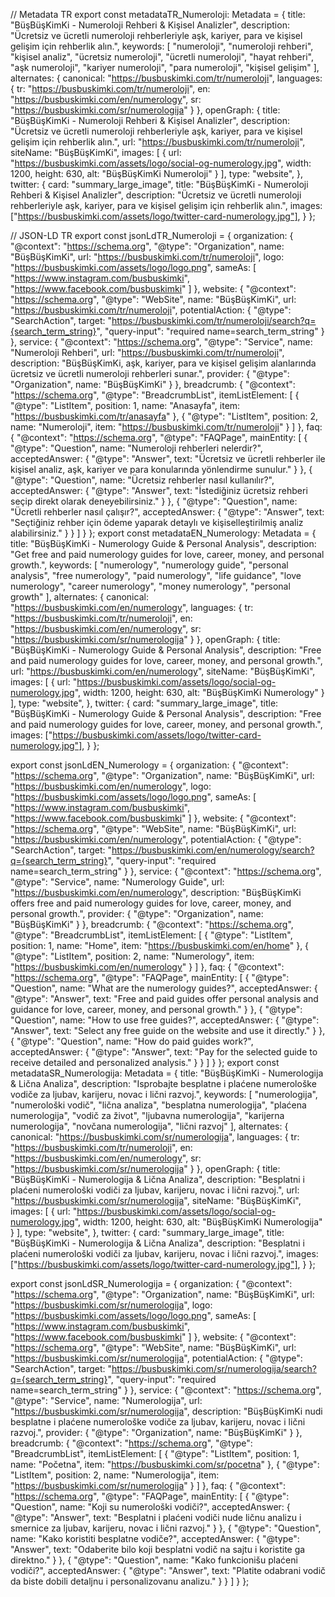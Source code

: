 // Metadata TR export const metadataTR_Numeroloji: Metadata = { title:
"BüşBüşKimKi - Numeroloji Rehberi & Kişisel Analizler", description: "Ücretsiz
ve ücretli numeroloji rehberleriyle aşk, kariyer, para ve kişisel gelişim için
rehberlik alın.", keywords: [ "numeroloji", "numeroloji rehberi", "kişisel
analiz", "ücretsiz numeroloji", "ücretli numeroloji", "hayat rehberi", "aşk
numeroloji", "kariyer numeroloji", "para numeroloji", "kişisel gelişim" ],
alternates: { canonical: "https://busbuskimki.com/tr/numeroloji", languages: {
tr: "https://busbuskimki.com/tr/numeroloji", en:
"https://busbuskimki.com/en/numerology", sr:
"https://busbuskimki.com/sr/numerologija" } }, openGraph: { title:
"BüşBüşKimKi - Numeroloji Rehberi & Kişisel Analizler", description: "Ücretsiz
ve ücretli numeroloji rehberleriyle aşk, kariyer, para ve kişisel gelişim için
rehberlik alın.", url: "https://busbuskimki.com/tr/numeroloji", siteName:
"BüşBüşKimKi", images: [ { url:
"https://busbuskimki.com/assets/logo/social-og-numerology.jpg", width: 1200,
height: 630, alt: "BüşBüşKimKi Numeroloji" } ], type: "website", }, twitter: {
card: "summary_large_image", title: "BüşBüşKimKi - Numeroloji Rehberi & Kişisel
Analizler", description: "Ücretsiz ve ücretli numeroloji rehberleriyle aşk,
kariyer, para ve kişisel gelişim için rehberlik alın.", images:
["https://busbuskimki.com/assets/logo/twitter-card-numerology.jpg"], } };

// JSON-LD TR export const jsonLdTR_Numeroloji = { organization: { "@context":
"https://schema.org", "@type": "Organization", name: "BüşBüşKimKi", url:
"https://busbuskimki.com/tr/numeroloji", logo:
"https://busbuskimki.com/assets/logo/logo.png", sameAs: [
"https://www.instagram.com/busbuskimki", "https://www.facebook.com/busbuskimki"
] }, website: { "@context": "https://schema.org", "@type": "WebSite", name:
"BüşBüşKimKi", url: "https://busbuskimki.com/tr/numeroloji", potentialAction: {
"@type": "SearchAction", target:
"https://busbuskimki.com/tr/numeroloji/search?q={search_term_string}",
"query-input": "required name=search_term_string" } }, service: { "@context":
"https://schema.org", "@type": "Service", name: "Numeroloji Rehberi", url:
"https://busbuskimki.com/tr/numeroloji", description: "BüşBüşKimKi, aşk,
kariyer, para ve kişisel gelişim alanlarında ücretsiz ve ücretli numeroloji
rehberleri sunar.", provider: { "@type": "Organization", name: "BüşBüşKimKi" }
}, breadcrumb: { "@context": "https://schema.org", "@type": "BreadcrumbList",
itemListElement: [ { "@type": "ListItem", position: 1, name: "Anasayfa", item:
"https://busbuskimki.com/tr/anasayfa" }, { "@type": "ListItem", position: 2,
name: "Numeroloji", item: "https://busbuskimki.com/tr/numeroloji" } ] }, faq: {
"@context": "https://schema.org", "@type": "FAQPage", mainEntity: [ { "@type":
"Question", name: "Numeroloji rehberleri nelerdir?", acceptedAnswer: { "@type":
"Answer", text: "Ücretsiz ve ücretli rehberler ile kişisel analiz, aşk, kariyer
ve para konularında yönlendirme sunulur." } }, { "@type": "Question", name:
"Ücretsiz rehberler nasıl kullanılır?", acceptedAnswer: { "@type": "Answer",
text: "İstediğiniz ücretsiz rehberi seçip direkt olarak deneyebilirsiniz." } },
{ "@type": "Question", name: "Ücretli rehberler nasıl çalışır?", acceptedAnswer:
{ "@type": "Answer", text: "Seçtiğiniz rehber için ödeme yaparak detaylı ve
kişiselleştirilmiş analiz alabilirsiniz." } } ] } }; export const
metadataEN_Numerology: Metadata = { title: "BüşBüşKimKi - Numerology Guide &
Personal Analysis", description: "Get free and paid numerology guides for love,
career, money, and personal growth.", keywords: [ "numerology", "numerology
guide", "personal analysis", "free numerology", "paid numerology", "life
guidance", "love numerology", "career numerology", "money numerology", "personal
growth" ], alternates: { canonical: "https://busbuskimki.com/en/numerology",
languages: { tr: "https://busbuskimki.com/tr/numeroloji", en:
"https://busbuskimki.com/en/numerology", sr:
"https://busbuskimki.com/sr/numerologija" } }, openGraph: { title:
"BüşBüşKimKi - Numerology Guide & Personal Analysis", description: "Free and
paid numerology guides for love, career, money, and personal growth.", url:
"https://busbuskimki.com/en/numerology", siteName: "BüşBüşKimKi", images: [ {
url: "https://busbuskimki.com/assets/logo/social-og-numerology.jpg", width:
1200, height: 630, alt: "BüşBüşKimKi Numerology" } ], type: "website", },
twitter: { card: "summary_large_image", title: "BüşBüşKimKi - Numerology Guide &
Personal Analysis", description: "Free and paid numerology guides for love,
career, money, and personal growth.", images:
["https://busbuskimki.com/assets/logo/twitter-card-numerology.jpg"], } };

export const jsonLdEN_Numerology = { organization: { "@context":
"https://schema.org", "@type": "Organization", name: "BüşBüşKimKi", url:
"https://busbuskimki.com/en/numerology", logo:
"https://busbuskimki.com/assets/logo/logo.png", sameAs: [
"https://www.instagram.com/busbuskimki", "https://www.facebook.com/busbuskimki"
] }, website: { "@context": "https://schema.org", "@type": "WebSite", name:
"BüşBüşKimKi", url: "https://busbuskimki.com/en/numerology", potentialAction: {
"@type": "SearchAction", target:
"https://busbuskimki.com/en/numerology/search?q={search_term_string}",
"query-input": "required name=search_term_string" } }, service: { "@context":
"https://schema.org", "@type": "Service", name: "Numerology Guide", url:
"https://busbuskimki.com/en/numerology", description: "BüşBüşKimKi offers free
and paid numerology guides for love, career, money, and personal growth.",
provider: { "@type": "Organization", name: "BüşBüşKimKi" } }, breadcrumb: {
"@context": "https://schema.org", "@type": "BreadcrumbList", itemListElement: [
{ "@type": "ListItem", position: 1, name: "Home", item:
"https://busbuskimki.com/en/home" }, { "@type": "ListItem", position: 2, name:
"Numerology", item: "https://busbuskimki.com/en/numerology" } ] }, faq: {
"@context": "https://schema.org", "@type": "FAQPage", mainEntity: [ { "@type":
"Question", name: "What are the numerology guides?", acceptedAnswer: { "@type":
"Answer", text: "Free and paid guides offer personal analysis and guidance for
love, career, money, and personal growth." } }, { "@type": "Question", name:
"How to use free guides?", acceptedAnswer: { "@type": "Answer", text: "Select
any free guide on the website and use it directly." } }, { "@type": "Question",
name: "How do paid guides work?", acceptedAnswer: { "@type": "Answer", text:
"Pay for the selected guide to receive detailed and personalized analysis." } }
] } }; export const metadataSR_Numerologija: Metadata = { title: "BüşBüşKimKi -
Numerologija & Lična Analiza", description: "Isprobajte besplatne i plaćene
numerološke vodiče za ljubav, karijeru, novac i lični razvoj.", keywords: [
"numerologija", "numerološki vodič", "lična analiza", "besplatna numerologija",
"plaćena numerologija", "vodič za život", "ljubavna numerologija", "karijerna
numerologija", "novčana numerologija", "lični razvoj" ], alternates: {
canonical: "https://busbuskimki.com/sr/numerologija", languages: { tr:
"https://busbuskimki.com/tr/numeroloji", en:
"https://busbuskimki.com/en/numerology", sr:
"https://busbuskimki.com/sr/numerologija" } }, openGraph: { title:
"BüşBüşKimKi - Numerologija & Lična Analiza", description: "Besplatni i plaćeni
numerološki vodiči za ljubav, karijeru, novac i lični razvoj.", url:
"https://busbuskimki.com/sr/numerologija", siteName: "BüşBüşKimKi", images: [ {
url: "https://busbuskimki.com/assets/logo/social-og-numerology.jpg", width:
1200, height: 630, alt: "BüşBüşKimKi Numerologija" } ], type: "website", },
twitter: { card: "summary_large_image", title: "BüşBüşKimKi - Numerologija &
Lična Analiza", description: "Besplatni i plaćeni numerološki vodiči za ljubav,
karijeru, novac i lični razvoj.", images:
["https://busbuskimki.com/assets/logo/twitter-card-numerology.jpg"], } };

export const jsonLdSR_Numerologija = { organization: { "@context":
"https://schema.org", "@type": "Organization", name: "BüşBüşKimKi", url:
"https://busbuskimki.com/sr/numerologija", logo:
"https://busbuskimki.com/assets/logo/logo.png", sameAs: [
"https://www.instagram.com/busbuskimki", "https://www.facebook.com/busbuskimki"
] }, website: { "@context": "https://schema.org", "@type": "WebSite", name:
"BüşBüşKimKi", url: "https://busbuskimki.com/sr/numerologija", potentialAction:
{ "@type": "SearchAction", target:
"https://busbuskimki.com/sr/numerologija/search?q={search_term_string}",
"query-input": "required name=search_term_string" } }, service: { "@context":
"https://schema.org", "@type": "Service", name: "Numerologija", url:
"https://busbuskimki.com/sr/numerologija", description: "BüşBüşKimKi nudi
besplatne i plaćene numerološke vodiče za ljubav, karijeru, novac i lični
razvoj.", provider: { "@type": "Organization", name: "BüşBüşKimKi" } },
breadcrumb: { "@context": "https://schema.org", "@type": "BreadcrumbList",
itemListElement: [ { "@type": "ListItem", position: 1, name: "Početna", item:
"https://busbuskimki.com/sr/pocetna" }, { "@type": "ListItem", position: 2,
name: "Numerologija", item: "https://busbuskimki.com/sr/numerologija" } ] },
faq: { "@context": "https://schema.org", "@type": "FAQPage", mainEntity: [ {
"@type": "Question", name: "Koji su numerološki vodiči?", acceptedAnswer: {
"@type": "Answer", text: "Besplatni i plaćeni vodiči nude ličnu analizu i
smernice za ljubav, karijeru, novac i lični razvoj." } }, { "@type": "Question",
name: "Kako koristiti besplatne vodiče?", acceptedAnswer: { "@type": "Answer",
text: "Odaberite bilo koji besplatni vodič na sajtu i koristite ga direktno." }
}, { "@type": "Question", name: "Kako funkcionišu plaćeni vodiči?",
acceptedAnswer: { "@type": "Answer", text: "Platite odabrani vodič da biste
dobili detaljnu i personalizovanu analizu." } } ] } };
